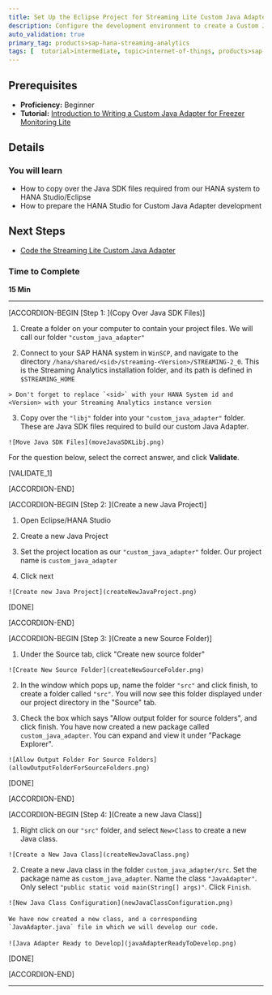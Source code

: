 ```yaml
---
title: Set Up the Eclipse Project for Streaming Lite Custom Java Adapter
description: Configure the development environment to create a Custom Java Adapter for our Streaming Lite project by copying required files from the SAP HANA system.
auto_validation: true
primary_tag: products>sap-hana-streaming-analytics
tags: [  tutorial>intermediate, topic>internet-of-things, products>sap-hana-streaming-analytics, products>sap-hana\,-express-edition ]
---
```


## Prerequisites  
 - **Proficiency:** Beginner
 - **Tutorial:** [Introduction to Writing a Custom Java Adapter for Freezer Monitoring Lite](https://developers.sap.com/tutorials/hsa-lite-custom-java-adapter-part1.html)

## Details
### You will learn  
- How to copy over the Java SDK files required from our HANA system to HANA Studio/Eclipse
- How to prepare the HANA Studio for Custom Java Adapter development

## Next Steps
- [Code the Streaming Lite Custom Java Adapter](https://developers.sap.com/tutorials/hsa-lite-custom-java-adapter-part3.html)

### Time to Complete
**15 Min**

---

[ACCORDION-BEGIN [Step 1: ](Copy Over Java SDK Files)]

  1. Create a folder on your computer to contain your project files. We will call our folder `"custom_java_adapter"`

  2. Connect to your SAP HANA system in `WinSCP`, and navigate to the directory `/hana/shared/<sid>/streaming-<Version>/STREAMING-2_0`. This is the Streaming Analytics installation folder, and its path is defined in `$STREAMING_HOME`

    > Don't forget to replace `<sid>` with your HANA System id and <Version> with your Streaming Analytics instance version

  3. Copy over the `"libj"` folder into your `"custom_java_adapter"` folder. These are Java SDK files required to build our custom Java Adapter.

    ![Move Java SDK Files](moveJavaSDKLibj.png)

For the question below, select the correct answer, and click **Validate**.

[VALIDATE_1]

[ACCORDION-END]

[ACCORDION-BEGIN [Step 2: ](Create a new Java Project)]

  1. Open Eclipse/HANA Studio

  2. Create a new Java Project

  3. Set the project location as our `"custom_java_adapter"` folder. Our project name is `custom_java_adapter`

  4. Click next


    ![Create new Java Project](createNewJavaProject.png)

[DONE]

[ACCORDION-END]


[ACCORDION-BEGIN [Step 3: ](Create a new Source Folder)]

  1. Under the Source tab, click "Create new source folder"


    ![Create New Source Folder](createNewSourceFolder.png)


  2. In the window which pops up, name the folder `"src"` and click finish, to create a folder called `"src"`. You will now see this folder displayed under our project directory in the "Source" tab.

  3. Check the box which says "Allow output folder for source folders", and click finish. You have now created a new package called `custom_java_adapter`. You can expand and view it under "Package Explorer".


    ![Allow Output Folder For Source Folders](allowOutputFolderForSourceFolders.png)

[DONE]

[ACCORDION-END]

[ACCORDION-BEGIN [Step 4: ](Create a new Java Class)]

  1. Right click on our `"src"` folder, and select `New>Class` to create a new Java class.


    ![Create a New Java Class](createNewJavaClass.png)


  2. Create a new Java class in the folder `custom_java_adapter/src`. Set the package name as `custom_java_adapter`. Name the class `"JavaAdapter"`. Only select `"public static void main(String[] args)"`. Click `Finish`.

    ![New Java Class Configuration](newJavaClassConfiguration.png)

    We have now created a new class, and a corresponding `JavaAdapter.java` file in which we will develop our code.

    ![Java Adapter Ready to Develop](javaAdapterReadyToDevelop.png)

[DONE]

[ACCORDION-END]

---

